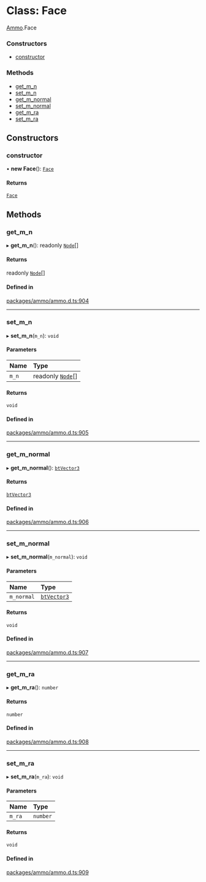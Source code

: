 # Class: Face

[Ammo](../modules/Ammo.md).Face

### Constructors

- [constructor](Ammo.Face.md#constructor)

### Methods

- [get\_m\_n](Ammo.Face.md#get_m_n)
- [set\_m\_n](Ammo.Face.md#set_m_n)
- [get\_m\_normal](Ammo.Face.md#get_m_normal)
- [set\_m\_normal](Ammo.Face.md#set_m_normal)
- [get\_m\_ra](Ammo.Face.md#get_m_ra)
- [set\_m\_ra](Ammo.Face.md#set_m_ra)

## Constructors

### constructor

• **new Face**(): [`Face`](Ammo.Face.md)

#### Returns

[`Face`](Ammo.Face.md)

## Methods

### get\_m\_n

▸ **get_m_n**(): readonly [`Node`](Ammo.Node.md)[]

#### Returns

readonly [`Node`](Ammo.Node.md)[]

#### Defined in

[packages/ammo/ammo.d.ts:904](https://github.com/Orillusion/orillusion/blob/main/packages/ammo/ammo.d.ts#L904)

___

### set\_m\_n

▸ **set_m_n**(`m_n`): `void`

#### Parameters

| Name | Type |
| :------ | :------ |
| `m_n` | readonly [`Node`](Ammo.Node.md)[] |

#### Returns

`void`

#### Defined in

[packages/ammo/ammo.d.ts:905](https://github.com/Orillusion/orillusion/blob/main/packages/ammo/ammo.d.ts#L905)

___

### get\_m\_normal

▸ **get_m_normal**(): [`btVector3`](Ammo.btVector3.md)

#### Returns

[`btVector3`](Ammo.btVector3.md)

#### Defined in

[packages/ammo/ammo.d.ts:906](https://github.com/Orillusion/orillusion/blob/main/packages/ammo/ammo.d.ts#L906)

___

### set\_m\_normal

▸ **set_m_normal**(`m_normal`): `void`

#### Parameters

| Name | Type |
| :------ | :------ |
| `m_normal` | [`btVector3`](Ammo.btVector3.md) |

#### Returns

`void`

#### Defined in

[packages/ammo/ammo.d.ts:907](https://github.com/Orillusion/orillusion/blob/main/packages/ammo/ammo.d.ts#L907)

___

### get\_m\_ra

▸ **get_m_ra**(): `number`

#### Returns

`number`

#### Defined in

[packages/ammo/ammo.d.ts:908](https://github.com/Orillusion/orillusion/blob/main/packages/ammo/ammo.d.ts#L908)

___

### set\_m\_ra

▸ **set_m_ra**(`m_ra`): `void`

#### Parameters

| Name | Type |
| :------ | :------ |
| `m_ra` | `number` |

#### Returns

`void`

#### Defined in

[packages/ammo/ammo.d.ts:909](https://github.com/Orillusion/orillusion/blob/main/packages/ammo/ammo.d.ts#L909)
